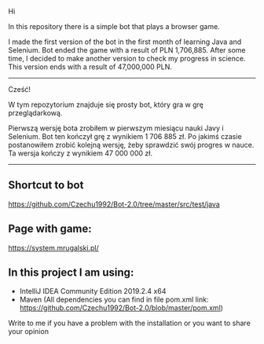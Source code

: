 Hi

In this repository there is a simple bot that plays a browser game.

I made the first version of the bot in the first month of learning Java and Selenium. Bot ended the game with a result of PLN 1,706,885. After some time, I decided to make another version to check my progress in science. This version ends with a result of 47,000,000 PLN.

---
Cześć!

W tym repozytorium znajduje się prosty bot, który gra w grę przeglądarkową. 

Pierwszą wersję bota zrobiłem w pierwszym miesiącu nauki Javy i Selenium. Bot ten kończył grę z wynikiem 1 706 885 zł. Po jakimś czasie postanowiłem zrobić kolejną wersję, żeby sprawdzić swój progres w nauce. Ta wersja kończy z wynikiem 47 000 000 zł.

---
## Shortcut to bot

https://github.com/Czechu1992/Bot-2.0/tree/master/src/test/java

## Page with game: 

https://system.mrugalski.pl/

## In this project I am using: 

- IntelliJ IDEA Community Edition 2019.2.4 x64
- Maven (All dependencies you can find in file pom.xml link: https://github.com/Czechu1992/Bot-2.0/blob/master/pom.xml)


Write to me if you have a problem with the installation or you want to share your opinion
